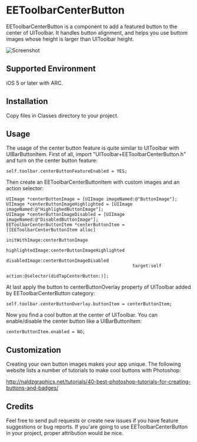 EEToolbarCenterButton
=============

EEToolbarCenterButton is a component to add a featured button to the center of UIToolbar. It handles button alignment, and helps you use buttom images whose height is larger than UIToolbar height.

![Screenshot](https://raw.github.com/el-eleven/EEToolbarCenterButton/master/Images/Screenshot.jpg)

Supported Environment
-----------
iOS 5 or later with ARC.

Installation
-----------

Copy files in Classes directory to your project.

Usage
-----------

The usage of the center button feature is quite similar to UIToolbar with UIBarButtonItem. First of all, import "UIToolbar+EEToolbarCenterButton.h" and turn on the center button feature:

	self.toolbar.centerButtonFeatureEnabled = YES;

Then create an EEToolbarCenterButtonItem with custom images and an action selector:

    UIImage *centerButtonImage = [UIImage imageNamed:@"ButtonImage"];
    UIImage *centerButtonImageHighlighted = [UIImage imageNamed:@"HighlighedButtonImage"];
    UIImage *centerButtonImageDisabled = [UIImage imageNamed:@"DisabledButtonImage"];
    EEToolbarCenterButtonItem *centerButtonItem = [[EEToolbarCenterButtonItem alloc] 
                                                    initWithImage:centerButtonImage
                                                    highlightedImage:centerButtonImageHighlighted
                                                    disabledImage:centerButtonImageDisabled
                                                    target:self
                                                    action:@selector(didTapCenterButton:)];

At last apply the button to centerButtonOverlay property of UIToolbar added by EEToolbarCenterButton category:

    self.toolbar.centerButtonOverlay.buttonItem = centerButtonItem;

Now you find a cool button at the center of UIToolbar. You can enable/disable the center button like a UIBarButtonItem:

    centerButtonItem.enabled = NO;
    
Customization
-----------

Creating your own button images makes your app unique. The following website lists a number of tutorials to make cool buttons with Photoshop:

http://naldzgraphics.net/tutorials/40-best-photoshop-tutorials-for-creating-buttons-and-badges/

Credits
-----------

Feel free to send pull requests or create new issues if you have feature suggestions or bug reports. If you'are going to use EEToolbarCenterButton in your project, proper attribution would be nice.
